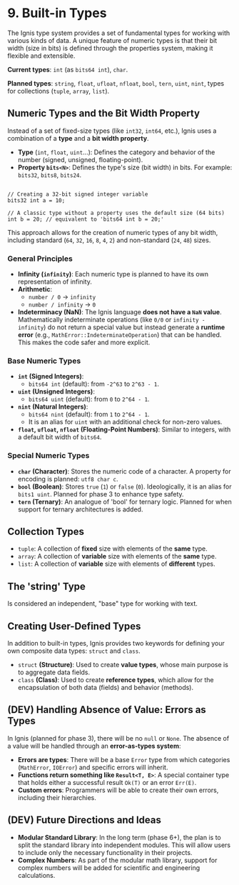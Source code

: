 # 9. Built-in Types

The Ignis type system provides a set of fundamental types for working with various kinds of data. A unique feature of numeric types is that their bit width (size in bits) is defined through the properties system, making it flexible and extensible.

**Current types**: `int` (as `bits64 int`), `char`.

**Planned types**: `string`, `float`, `ufloat`, `nfloat`, `bool`, `tern`, `uint`, `nint`, types for collections (`tuple`, `array`, `list`).

## Numeric Types and the Bit Width Property
Instead of a set of fixed-size types (like `int32`, `int64`, etc.), Ignis uses a combination of a **type** and a **bit width property**.

- **Type** (`int`, `float`, `uint`...): Defines the category and behavior of the number (signed, unsigned, floating-point).
- **Property `bits<N>`**: Defines the type's size (bit width) in bits. For example: `bits32`, `bits8`, `bits24`.

```Ignis

// Creating a 32-bit signed integer variable
bits32 int a = 10;

// A classic type without a property uses the default size (64 bits)
int b = 20; // equivalent to 'bits64 int b = 20;'
```

This approach allows for the creation of numeric types of any bit width, 
including standard (`64`, `32`, `16`, `8`, `4`, `2`) and non-standard (`24`, `48`) sizes.

### General Principles
- **Infinity (`infinity`)**: Each numeric type is planned to have its own representation of infinity.
- **Arithmetic**:
  - `number / 0` -> `infinity`
  - `number / infinity` -> `0`
- **Indeterminacy (NaN)**: The Ignis language **does not have a `NaN` value**. 
  Mathematically indeterminate operations (like `0/0` or `infinity - infinity`) 
  do not return a special value but instead generate a **runtime error** (e.g., `MathError::IndeterminateOperation`) that can be handled. 
  This makes the code safer and more explicit.

### Base Numeric Types
- **`int` (Signed Integers)**:
  - `bits64 int` (default): from `-2^63` to `2^63 - 1`.
- **`uint` (Unsigned Integers)**:
  - `bits64 uint` (default): from `0` to `2^64 - 1`.
- **`nint` (Natural Integers)**:
  - `bits64 nint` (default): from `1` to `2^64 - 1`.
  - It is an alias for `uint` with an additional check for non-zero values.
- **`float`, `ufloat`, `nfloat` (Floating-Point Numbers)**: Similar to integers, with a default bit width of `bits64`.

### Special Numeric Types
- **`char` (Character)**: Stores the numeric code of a character. 
  A property for encoding is planned: `utf8 char c`.
- **`bool` (Boolean)**: Stores `true` (`1`) or `false` (`0`). 
  Ideologically, it is an alias for `bits1 uint`. 
  Planned for phase 3 to enhance type safety.
- **`tern` (Ternary)**: An analogue of 'bool' for ternary logic.
  Planned for when support for ternary architectures is added.

## Collection Types
- `tuple`: A collection of **fixed** size with elements of the **same** type.
- `array`: A collection of **variable** size with elements of the **same** type.
- `list`: A collection of **variable** size with elements of **different** types.

## The 'string' Type
Is considered an independent, "base" type for working with text.

## Creating User-Defined Types
In addition to built-in types, Ignis provides two keywords for defining your own composite data types: `struct` and `class`.

- `struct` **(Structure)**: Used to create **value types**, whose main purpose is to aggregate data fields.
- `class` **(Class)**: Used to create **reference types**, which allow for the encapsulation of both data (fields) and behavior (methods).

## (DEV) Handling Absence of Value: Errors as Types
In Ignis (planned for phase 3), there will be no `null` or `None`. The absence of a value will be handled through an **error-as-types system**:
- **Errors are types**: There will be a base `Error` type from which categories (`MathError`, `IOError`) and specific errors will inherit.
- **Functions return something like `Result<T, E>`**: A special container type that holds either a successful result `Ok(T)` or an error `Err(E)`.
- **Custom errors**: Programmers will be able to create their own errors, including their hierarchies.

## (DEV) Future Directions and Ideas
- **Modular Standard Library**: In the long term (phase 6+), the plan is to split the standard library into independent modules. This will allow users to include only the necessary functionality in their projects.
- **Complex Numbers**: As part of the modular math library, support for complex numbers will be added for scientific and engineering calculations.